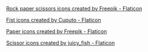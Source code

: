 <a href="https://www.flaticon.com/free-icons/rock-paper-scissors" title="rock paper scissors icons">Rock paper scissors icons created by Freepik - Flaticon</a>

<a href="https://www.flaticon.com/free-icons/fist" title="fist icons">Fist icons created by Cuputo - Flaticon</a>

<a href="https://www.flaticon.com/free-icons/paper" title="paper icons">Paper icons created by Freepik - Flaticon</a>


<a href="https://www.flaticon.com/free-icons/scissor" title="scissor icons">Scissor icons created by juicy_fish - Flaticon</a>